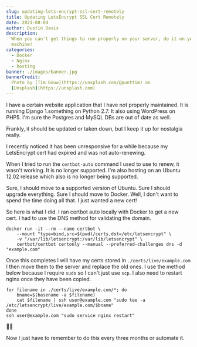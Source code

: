 ```yaml
---
slug: updating-lets-encrypt-ssl-cert-remotely
title: Updating LetsEncrypt SSL Cert Remotely
date: 2021-08-04
author: Dustin Davis
description:
  When you can't get things to run properly on your server, do it on your dev
  machine!
categories:
  - Docker
  - Nginx
  - hosting
banner: ./images/banner.jpg
bannerCredit:
  Photo by [Tim Gouw](https://unsplash.com/@punttim) on
  [Unsplash](https://unsplash.com)
---
```


I have a certain website application that I have not properly maintained. It is
running Django 1.something on Python 2.7. It also using WordPress on PHP5. I'm
sure the Postgres and MySQL DBs are out of date as well.

Frankly, it should be updated or taken down, but I keep it up for nostalgia
really.

I recently noticed it has been unresponsive for a while because my LetsEncrypt
cert had expired and was not auto-renewing.

When I tried to run the `certbot-auto` command I used to use to renew, it wasn't
working. It is no longer supported. I'm also hosting on an Ubuntu 12.02 release
which also is no longer being supported.

Sure, I should move to a supported version of Ubuntu. Sure I should upgrade
everything. Sure I should move to Docker. Well, I don't want to spend the time
doing all that. I just wanted a new cert!

So here is what I did. I ran certbot auto locally with Docker to get a new cert.
I had to use the DNS method for validating the domain.

```shell
docker run -it --rm --name certbot \
    --mount "type=bind,src=$(pwd)/certs,dst=/etc/letsencrypt" \
    -v "/var/lib/letsencrypt:/var/lib/letsencrypt" \
    certbot/certbot certonly --manual --preferred-challenges dns -d "example.com"
```

Once this completes I will have my certs stored in `./certs/live/example.com` I
then move them to the server and replace the old ones. I use the method below
because I require `sudo` so I can't just use `scp`. I also need to restart nginx
once they have been copied.

```shell
for filename in ./certs/live/example.com/*; do
    bname=$(basename -a $filename)
    cat $filename | ssh user@example.com "sudo tee -a /etc/letsencrypt/live/example.com/$bname"
done
ssh user@example.com "sudo service nginx restart"
```

🧞‍♂️

Now I just have to remember to do this every three months or automate it.
